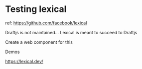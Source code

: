 # Testing lexical

ref: https://github.com/facebook/lexical

Draftjs is not maintained...
Lexical is meant to succeed to Draftjs

Create a web component for this

Demos

https://lexical.dev/